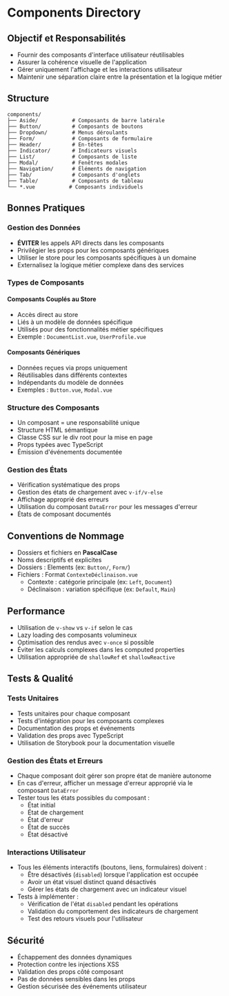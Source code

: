 # Components Directory

## Objectif et Responsabilités

- Fournir des composants d'interface utilisateur réutilisables
- Assurer la cohérence visuelle de l'application
- Gérer uniquement l'affichage et les interactions utilisateur
- Maintenir une séparation claire entre la présentation et la logique métier

## Structure

```
components/
├── Aside/           # Composants de barre latérale
├── Button/          # Composants de boutons
├── Dropdown/        # Menus déroulants
├── Form/            # Composants de formulaire
├── Header/          # En-têtes
├── Indicator/       # Indicateurs visuels
├── List/            # Composants de liste
├── Modal/           # Fenêtres modales
├── Navigation/      # Éléments de navigation
├── Tab/             # Composants d'onglets
├── Table/           # Composants de tableau
└── *.vue           # Composants individuels
```

## Bonnes Pratiques

### Gestion des Données

- **ÉVITER** les appels API directs dans les composants
- Privilégier les props pour les composants génériques
- Utiliser le store pour les composants spécifiques à un domaine
- Externalisez la logique métier complexe dans des services

### Types de Composants

#### Composants Couplés au Store

- Accès direct au store
- Liés à un modèle de données spécifique
- Utilisés pour des fonctionnalités métier spécifiques
- Exemple : `DocumentList.vue`, `UserProfile.vue`

#### Composants Génériques

- Données reçues via props uniquement
- Réutilisables dans différents contextes
- Indépendants du modèle de données
- Exemples : `Button.vue`, `Modal.vue`

### Structure des Composants

- Un composant = une responsabilité unique
- Structure HTML sémantique
- Classe CSS sur le div root pour la mise en page
- Props typées avec TypeScript
- Émission d'événements documentée

### Gestion des États

- Vérification systématique des props
- Gestion des états de chargement avec `v-if/v-else`
- Affichage approprié des erreurs
- Utilisation du composant `DataError` pour les messages d'erreur
- États de composant documentés

## Conventions de Nommage

- Dossiers et fichiers en **PascalCase**
- Noms descriptifs et explicites
- Dossiers : Elements (ex: `Button/`, `Form/`)
- Fichiers : Format `ContexteDéclinaison.vue`
  - Contexte : catégorie principale (ex: `Left`, `Document`)
  - Déclinaison : variation spécifique (ex: `Default`, `Main`)

## Performance

- Utilisation de `v-show` vs `v-if` selon le cas
- Lazy loading des composants volumineux
- Optimisation des rendus avec `v-once` si possible
- Éviter les calculs complexes dans les computed properties
- Utilisation appropriée de `shallowRef` et `shallowReactive`

## Tests & Qualité

### Tests Unitaires

- Tests unitaires pour chaque composant
- Tests d'intégration pour les composants complexes
- Documentation des props et événements
- Validation des props avec TypeScript
- Utilisation de Storybook pour la documentation visuelle

### Gestion des États et Erreurs

- Chaque composant doit gérer son propre état de manière autonome
- En cas d'erreur, afficher un message d'erreur approprié via le composant `DataError`
- Tester tous les états possibles du composant :
  - État initial
  - État de chargement
  - État d'erreur
  - État de succès
  - État désactivé

### Interactions Utilisateur

- Tous les éléments interactifs (boutons, liens, formulaires) doivent :
  - Être désactivés (`disabled`) lorsque l'application est occupée
  - Avoir un état visuel distinct quand désactivés
  - Gérer les états de chargement avec un indicateur visuel
- Tests à implémenter :
  - Vérification de l'état `disabled` pendant les opérations
  - Validation du comportement des indicateurs de chargement
  - Test des retours visuels pour l'utilisateur

## Sécurité

- Échappement des données dynamiques
- Protection contre les injections XSS
- Validation des props côté composant
- Pas de données sensibles dans les props
- Gestion sécurisée des événements utilisateur
